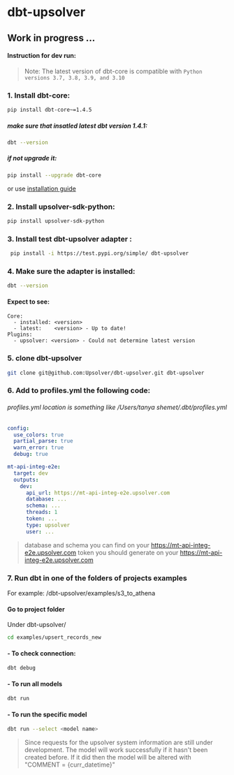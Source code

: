 # dbt-upsolver

## Work in progress ...

#### Instruction for dev run:

> Note: The latest version of dbt-core is compatible with `Python versions 3.7, 3.8, 3.9, and 3.10`

### 1. Install dbt-core:
```sh
pip install dbt-core~=1.4.5
```
##### make sure that insatled latest dbt version  1.4.1:
```sh
dbt --version
```
##### if not upgrade it:
```sh
pip install --upgrade dbt-core
```
or use [installation guide](https://docs.getdbt.com/docs/get-started/installation)

### 2. Install upsolver-sdk-python:
```sh
pip install upsolver-sdk-python
```
### 3. Install test dbt-upsolver adapter :

```sh
 pip install -i https://test.pypi.org/simple/ dbt-upsolver
```
### 4. Make sure the adapter is installed:
```sh
dbt --version
```
#### Expect to see:
```
Core:
  - installed: <version>
  - latest:    <version> - Up to date!
Plugins:
  - upsolver: <version> - Could not determine latest version
```

### 5. clone dbt-upsolver
```sh
git clone git@github.com:Upsolver/dbt-upsolver.git dbt-upsolver
```

###  6.  Add to profiles.yml the following code:
###### profiles.yml location is something like /Users/tanya shemet/.dbt/profiles.yml
```yml
config:
  use_colors: true
  partial_parse: true
  warn_error: true
  debug: true

mt-api-integ-e2e:
  target: dev
  outputs:
    dev:
      api_url: https://mt-api-integ-e2e.upsolver.com
      database: ...
      schema: ...
      threads: 1
      token: ...
      type: upsolver
      user: ...
```
> database and schema  you can find on your https://mt-api-integ-e2e.upsolver.com
> token you should  generate on your https://mt-api-integ-e2e.upsolver.com

###  7. Run dbt in one of the folders of projects examples
For example: /dbt-upsolver/examples/s3_to_athena
#### Go to project folder
Under dbt-upsolver/
```sh
cd examples/upsert_records_new
```
#### - To check connection:
```sh
dbt debug
```
#### - To run all models
```sh
dbt run
```
#### - To run the specific model
```sh
dbt run --select <model name>
```

> Since requests for the upsolver system information are still under development.
The model will work successfully if it hasn't been created before. If it did then the model will be altered with "COMMENT = {curr_datetime}"
